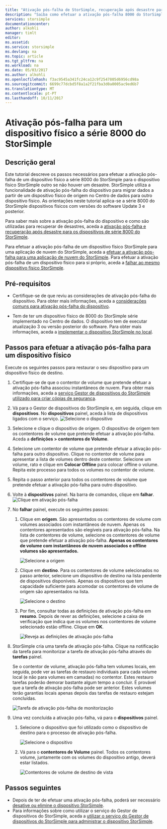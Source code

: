 ```yaml
---
title: "Ativação pós-falha de StorSimple, recuperação após desastre para um dispositivo físico a série 8000 do StorSimple | Microsoft Docs"
description: "Saiba como efetuar a ativação pós-falha 8000 do StorSimple série dispositivo físico para outro dispositivo físico."
services: storsimple
documentationcenter: 
author: alkohli
manager: timlt
editor: 
ms.assetid: 
ms.service: storsimple
ms.devlang: na
ms.topic: article
ms.tgt_pltfrm: na
ms.workload: na
ms.date: 05/03/2017
ms.author: alkohli
ms.openlocfilehash: f3ac9545a341fc24ca12c9f2547805d6956cd98a
ms.sourcegitcommit: 6699c77dcbd5f8a1a2f21fba3d0a0005ac9ed6b7
ms.translationtype: MT
ms.contentlocale: pt-PT
ms.lasthandoff: 10/11/2017
---
```

# <a name="fail-over-to-a-storsimple-8000-series-physical-device"></a>Ativação pós-falha para um dispositivo físico a série 8000 do StorSimple

## <a name="overview"></a>Descrição geral

Este tutorial descreve os passos necessários para efetuar a ativação pós-falha de um dispositivo físico a série 8000 do StorSimple para o dispositivo físico StorSimple outro se não houver um desastre. StorSimple utiliza a funcionalidade de ativação pós-falha do dispositivo para migrar dados a partir de um dispositivo físico de origem no Centro de dados para outro dispositivo físico. As orientações neste tutorial aplica-se a série 8000 do StorSimple dispositivos físicos com versões do software Update 3 e posterior.

Para saber mais sobre a ativação pós-falha do dispositivo e como são utilizadas para recuperar de desastres, aceda a [ativação pós-falha e recuperação após desastre para os dispositivos de série 8000 do StorSimple](storsimple-8000-device-failover-disaster-recovery.md).

Para efetuar a ativação pós-falha de um dispositivo físico StorSimple para uma aplicação de nuvem do StorSimple, aceda a [efetuar a ativação pós-falha para uma aplicação de nuvem do StorSimple](storsimple-8000-device-failover-cloud-appliance.md). Para efetuar a ativação pós-falha de um dispositivo físico para si próprio, aceda a [falhar ao mesmo dispositivo físico StorSimple](storsimple-8000-device-failover-same-device.md).


## <a name="prerequisites"></a>Pré-requisitos

- Certifique-se de que reviu as considerações de ativação pós-falha do dispositivo. Para obter mais informações, aceda a [considerações comuns para ativação pós-falha do dispositivo](storsimple-8000-device-failover-disaster-recovery.md).

- Tem de ter um dispositivo físico de 8000 do StorSimple série implementado no Centro de dados. O dispositivo tem de executar atualização 3 ou versão posterior do software. Para obter mais informações, aceda a [implementar o dispositivo StorSimple no local](storsimple-8000-deployment-walkthrough-u2.md).


## <a name="steps-to-fail-over-to-a-physical-device"></a>Passos para efetuar a ativação pós-falha para um dispositivo físico

Execute os seguintes passos para restaurar o seu dispositivo para um dispositivo físico de destino.

1. Certifique-se de que o contentor de volume que pretende efetuar a ativação pós-falha associou instantâneos de nuvem. Para obter mais informações, aceda a [serviço Gestor de dispositivos do StorSimple utilizado para criar cópias de segurança](storsimple-8000-manage-backup-policies-u2.md).
2. Vá para o Gestor de dispositivos do StorSimple e, em seguida, clique em **dispositivos**. No **dispositivos** painel, aceda à lista de dispositivos ligados com o serviço.
    ![Selecione o dispositivo](./media/storsimple-8000-device-failover-disaster-recovery/failover-phy-dev1.png)
3. Selecione e clique o dispositivo de origem. O dispositivo de origem tem os contentores de volume que pretende efetuar a ativação pós-falha. Aceda a **definições > contentores de Volume**.
4. Selecione um contentor de volume que pretende efetuar a ativação pós-falha para outro dispositivo. Clique no contentor de volume para apresentar a lista de volumes dentro deste contentor. Selecione um volume, rato e clique em **Colocar Offline** para colocar offline o volume. Repita este processo para todos os volumes no contentor de volume.
5. Repita o passo anterior para todos os contentores de volume que pretende efetuar a ativação pós-falha para outro dispositivo.
6. Volte à **dispositivos** painel. Na barra de comandos, clique em **falhar**.
    ![Clique em ativação pós-falha](./media/storsimple-8000-device-failover-disaster-recovery/failover-phy-dev2.png)
    
7. No **falhar** painel, execute os seguintes passos:
   
   1. Clique em **origem**. São apresentados os contentores de volume com volumes associados com instantâneos de nuvem. Apenas os contentores apresentados são elegíveis para ativação pós-falha. Na lista de contentores de volume, selecione os contentores de volume que pretende efetuar a ativação pós-falha. **Apenas os contentores de volume com instantâneos de nuvem associados e offline volumes são apresentados.**

       ![Selecione a origem](./media/storsimple-8000-device-failover-disaster-recovery/failover-phy-dev5.png)
   2. Clique em **destino**. Para os contentores de volume selecionados no passo anterior, selecione um dispositivo de destino na lista pendente de dispositivos disponíveis. Apenas os dispositivos que tem capacidade suficiente para acomodar os contentores de volume de origem são apresentados na lista.

        ![Selecione o destino](./media/storsimple-8000-device-failover-disaster-recovery/failover-phy-dev6.png)

   3. Por fim, consultar todas as definições de ativação pós-falha em **resumo**. Depois de rever as definições, selecione a caixa de verificação que indica que os volumes nos contentores de volume selecionado estão offline. Clique em **OK**.

       ![Reveja as definições de ativação pós-falha](./media/storsimple-8000-device-failover-disaster-recovery/failover-phy-dev8.png)
  
8. StorSimple cria uma tarefa de ativação pós-falha. Clique na notificação da tarefa para monitorizar a tarefa de ativação pós-falha através do **tarefas** painel.

    Se o contentor de volume, ativação pós-falha tem volumes locais, em seguida, pode ver as tarefas de restauro individuais para cada volume local (e não para volumes em camadas) no contentor. Estes restauro tarefas poderão demorar bastante algum tempo a concluir. É provável que a tarefa de ativação pós-falha pode ser anterior. Estes volumes terão garantias locais apenas depois das tarefas de restauro estejam concluídas.

    ![Tarefa de ativação pós-falha de monitorização](./media/storsimple-8000-device-failover-disaster-recovery/failover-phy-dev13.png)

9. Uma vez concluída a ativação pós-falha, vá para o **dispositivos** painel.
   
   1. Selecione o dispositivo que foi utilizado como o dispositivo de destino para o processo de ativação pós-falha.

       ![Selecione o dispositivo](./media/storsimple-8000-device-failover-disaster-recovery/failover-phy-dev14.png)

   2. Vá para o **contentores de Volume** painel. Todos os contentores volume, juntamente com os volumes do dispositivo antigo, deverá estar listados.

       ![Contentores de volume de destino de vista](./media/storsimple-8000-device-failover-disaster-recovery/failover-phy-dev16.png)


## <a name="next-steps"></a>Passos seguintes

* Depois de ter de efetuar uma ativação pós-falha, poderá ser necessário [desative ou elimine o dispositivo StorSimple](storsimple-8000-deactivate-and-delete-device.md).
* Para informações sobre como utilizar o serviço do Gestor de dispositivos do StorSimple, aceda a [utilizar o serviço do Gestor de dispositivos do StorSimple para administrar o dispositivo StorSimple](storsimple-8000-manager-service-administration.md).

